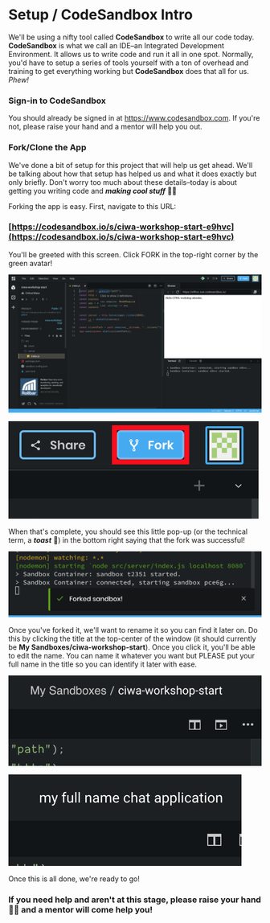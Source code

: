 # Setup / CodeSandbox Intro

We'll be using a nifty tool called **CodeSandbox** to write all our code today. **CodeSandbox** is what we call an IDE–an Integrated Development Environment. It allows us to write code and run it all in one spot. Normally, you'd have to setup a series of tools yourself with a ton of overhead and training to get everything working but **CodeSandbox** does that all for us. _Phew!_

### Sign-in to CodeSandbox

You should already be signed in at https://www.codesandbox.com. If you're not, please raise your hand and a mentor will help you out.

### Fork/Clone the App

We've done a bit of setup for this project that will help us get ahead. We'll be talking about how that setup has helped us and what it does exactly but only briefly. Don't worry too much about these details–today is about getting you writing code and _**making cool stuff**_ 👍🏻

Forking the app is easy. First, navigate to this URL:

### [https://codesandbox.io/s/ciwa-workshop-start-e9hvc](https://codesandbox.io/s/ciwa-workshop-start-e9hvc)

You'll be greeted with this screen. Click FORK in the top-right corner by the green avatar!

![](.gitbook/assets/screen-shot-2019-07-04-at-10.31.35-am.png)

![](.gitbook/assets/screen-shot-2019-07-04-at-10.32.40-am.png)

When that's complete, you should see this little pop-up \(or the technical term, a _**toast**_ 🍞\) in the bottom right saying that the fork was successful!

![](.gitbook/assets/screen-shot-2019-07-04-at-10.33.21-am.png)

Once you've forked it, we'll want to rename it so you can find it later on. Do this by clicking the title at the top-center of the window \(it should currently be **My Sandboxes/ciwa-workshop-start**\). Once you click it, you'll be able to edit the name. You can name it whatever you want but PLEASE put your full name in the title so you can identify it later with ease.

![](.gitbook/assets/screen-shot-2019-07-04-at-10.34.29-am.png)

![](.gitbook/assets/screen-shot-2019-07-04-at-10.35.00-am.png)

Once this is all done, we're ready to go!

### If you need help and aren't at this stage, please raise your hand 👋🏻 and a mentor will come help you!

